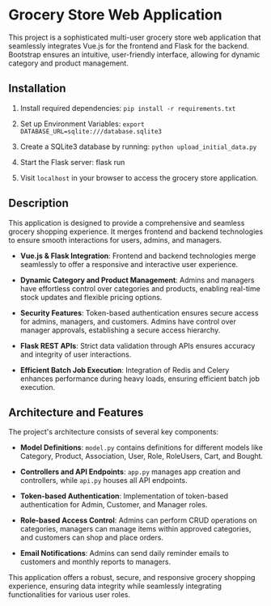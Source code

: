 # Grocery Store Web Application

This project is a sophisticated multi-user grocery store web application that seamlessly integrates Vue.js for the frontend and Flask for the backend. Bootstrap ensures an intuitive, user-friendly interface, allowing for dynamic category and product management.

## Installation

1. Install required dependencies:
`pip install -r requirements.txt`

2. Set up Environment Variables:
`export DATABASE_URL=sqlite:///database.sqlite3`

2. Create a SQLite3 database by running:
`python upload_initial_data.py`

3. Start the Flask server:
flask run

4. Visit `localhost` in your browser to access the grocery store application.

## Description

This application is designed to provide a comprehensive and seamless grocery shopping experience. It merges frontend and backend technologies to ensure smooth interactions for users, admins, and managers.

- **Vue.js & Flask Integration**: Frontend and backend technologies merge seamlessly to offer a responsive and interactive user experience.

- **Dynamic Category and Product Management**: Admins and managers have effortless control over categories and products, enabling real-time stock updates and flexible pricing options.

- **Security Features**: Token-based authentication ensures secure access for admins, managers, and customers. Admins have control over manager approvals, establishing a secure access hierarchy.

- **Flask REST APIs**: Strict data validation through APIs ensures accuracy and integrity of user interactions.

- **Efficient Batch Job Execution**: Integration of Redis and Celery enhances performance during heavy loads, ensuring efficient batch job execution.

## Architecture and Features

The project's architecture consists of several key components:

- **Model Definitions**: `model.py` contains definitions for different models like Category, Product, Association, User, Role, RoleUsers, Cart, and Bought.

- **Controllers and API Endpoints**: `app.py` manages app creation and controllers, while `api.py` houses all API endpoints.

- **Token-based Authentication**: Implementation of token-based authentication for Admin, Customer, and Manager roles.

- **Role-based Access Control**: Admins can perform CRUD operations on categories, managers can manage items within approved categories, and customers can shop and place orders.

- **Email Notifications**: Admins can send daily reminder emails to customers and monthly reports to managers.

This application offers a robust, secure, and responsive grocery shopping experience, ensuring data integrity while seamlessly integrating functionalities for various user roles.

